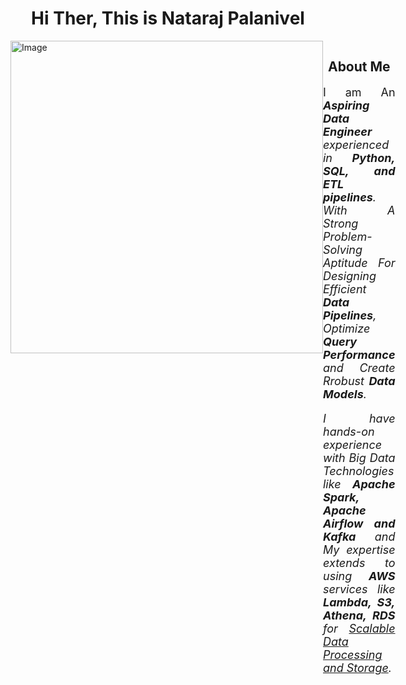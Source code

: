 <h1 align="center"> Hi Ther, This is Nataraj Palanivel </h1>  



<div style="display: flex;">
    <div style="flex: 4;">
    <img src="your_image_url" alt="Image" width="500" height="500">
</div>
    <div style="flex: 6;">
<h2 align="center">About Me</h2>
<div style='text-align: center;'>
<p style='font-size: 18px; text-align: justify; text-justify: inter-word;'>
I am An <strong><i>Aspiring Data Engineer<i></strong> experienced in <strong>Python, SQL, and ETL pipelines</strong>. 
With A Strong <i>Problem-Solving</i> Aptitude For Designing Efficient <strong><i>Data Pipelines</i></strong>, 
Optimize <strong><i>Query Performance</i></strong> and Create Rrobust <strong><i>Data Models</i></strong>.</p>

<p style='font-size: 18px; text-align: justify; text-justify: inter-word;'>
I have hands-on experience with Big Data Technologies like <strong>Apache Spark, 
Apache Airflow and Kafka</strong> and My expertise extends to using <strong><i>AWS</i></strong> services like <strong>Lambda, S3, 
Athena, RDS</strong> for <u>Scalable Data Processing and Storage</u>.
</p></div>
    </div>
</div>
